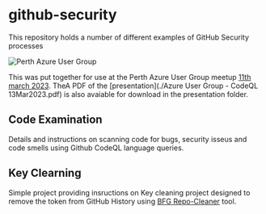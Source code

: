 # github-security

This repository holds a number of different examples of GitHub Security processes

<img src="https://secure.meetupstatic.com/photos/event/d/c/f/c/clean_510776572.jpeg"
     alt="Perth Azure User Group" />

This was put together for use at the Perth Azure User Group meetup [11th march 2023](https://www.meetup.com/en-AU/perthazug/).  TheA PDF of the [presentation](./Azure User Group - CodeQL 13Mar2023.pdf) is also avaiable for download in the presentation folder. 

## Code Examination
Details and instructions on scanning code for bugs, security isseus and code smells using Github CodeQL language queries.

## Key Clearning
Simple project providing insructions on Key cleaning project designed to remove the token from GitHub History using [BFG Repo-Cleaner](https://rtyley.github.io/bfg-repo-cleaner/) tool.
